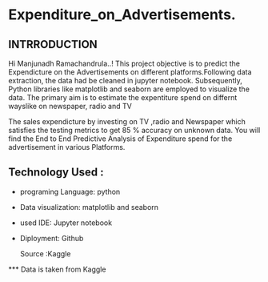 # Expenditure_on_Advertisements.

## INTRRODUCTION 
Hi Manjunadh Ramachandrula..! This project objective is to predict the Expendicture on the Advertisements on different platforms.Following data extraction, the data had  be cleaned in jupyter notebook. Subsequently, Python libraries like matplotlib and seaborn are employed to visualize the data. The primary aim is to estimate the expentiture spend on differnt wayslike on newspaper, radio and TV

The sales expendicture by investing on TV ,radio and Newspaper which satisfies the testing metrics to get 85 % accuracy on unknown data.
You will find the End to End Predictive Analysis of Expenditure spend for the advertisement in various Platforms.

## Technology Used :
- programing Language: python
- Data visualization: matplotlib and seaborn
- used IDE: Jupyter notebook
- Diployment: Github

  Source :Kaggle
  
*** Data is taken from Kaggle 
